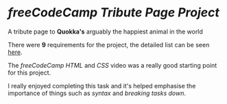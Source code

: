 # _freeCodeCamp Tribute Page Project_

A tribute page to **Quokka's** arguably the happiest animal in the world

There were **9** requirements for the project, the detailed list can be seen [here](https://www.freecodecamp.org/learn/responsive-web-design/responsive-web-design-projects/build-a-tribute-page).

The _freeCodeCamp HTML_ and _CSS_ video was a really good starting point for this project.

I really enjoyed completing this task and it's helped emphasise the importance of things such as _syntax_ and _breaking tasks down_.
